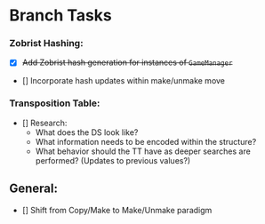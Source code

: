 # Branch Tasks
### Zobrist Hashing:
- [x] ~~Add Zobrist hash generation for instances of `GameManager`~~
- [] Incorporate hash updates within make/unmake move
### Transposition Table:
- [] Research:
  - What does the DS look like?
  - What information needs to be encoded within the structure?
  - What behavior should the TT have as deeper searches are performed? (Updates to previous values?)

## General:
- [] Shift from Copy/Make to Make/Unmake paradigm
